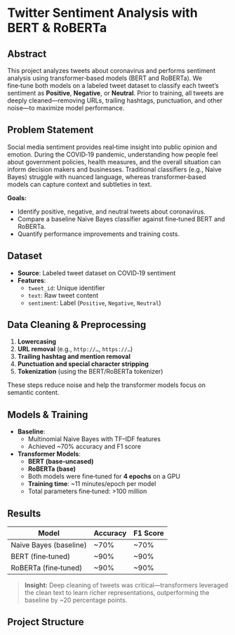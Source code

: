 # Twitter Sentiment Analysis with BERT & RoBERTa

## Abstract
This project analyzes tweets about coronavirus and performs sentiment analysis using transformer‑based models (BERT and RoBERTa). We fine‑tune both models on a labeled tweet dataset to classify each tweet’s sentiment as **Positive**, **Negative**, or **Neutral**. Prior to training, all tweets are deeply cleaned—removing URLs, trailing hashtags, punctuation, and other noise—to maximize model performance.

## Problem Statement
Social media sentiment provides real‑time insight into public opinion and emotion. During the COVID‑19 pandemic, understanding how people feel about government policies, health measures, and the overall situation can inform decision makers and businesses. Traditional classifiers (e.g., Naive Bayes) struggle with nuanced language, whereas transformer‑based models can capture context and subtleties in text.

**Goals:**
- Identify positive, negative, and neutral tweets about coronavirus.
- Compare a baseline Naive Bayes classifier against fine‑tuned BERT and RoBERTa.
- Quantify performance improvements and training costs.

## Dataset
- **Source**: Labeled tweet dataset on COVID‑19 sentiment  
- **Features**:
  - `tweet_id`: Unique identifier  
  - `text`: Raw tweet content  
  - `sentiment`: Label (`Positive`, `Negative`, `Neutral`)  

## Data Cleaning & Preprocessing
1. **Lowercasing**  
2. **URL removal** (e.g., `http://…`, `https://…`)  
3. **Trailing hashtag and mention removal**  
4. **Punctuation and special character stripping**  
5. **Tokenization** (using the BERT/RoBERTa tokenizer)  

These steps reduce noise and help the transformer models focus on semantic content.

## Models & Training
- **Baseline**:  
  - Multinomial Naive Bayes with TF–IDF features  
  - Achieved ~70% accuracy and F1 score  
- **Transformer Models**:  
  - **BERT (base‑uncased)**  
  - **RoBERTa (base)**  
  - Both models were fine‑tuned for **4 epochs** on a GPU  
  - **Training time**: ~11 minutes/epoch per model  
  - Total parameters fine‑tuned: >100 million  

## Results
| Model                  | Accuracy | F1 Score |
| ---------------------- | -------- | -------- |
| Naive Bayes (baseline) | ~70%     | ~70%     |
| BERT (fine‑tuned)      | ~90%     | ~90%     |
| RoBERTa (fine‑tuned)   | ~90%     | ~90%     |

> **Insight:** Deep cleaning of tweets was critical—transformers leveraged the clean text to learn richer representations, outperforming the baseline by ~20 percentage points.

## Project Structure

